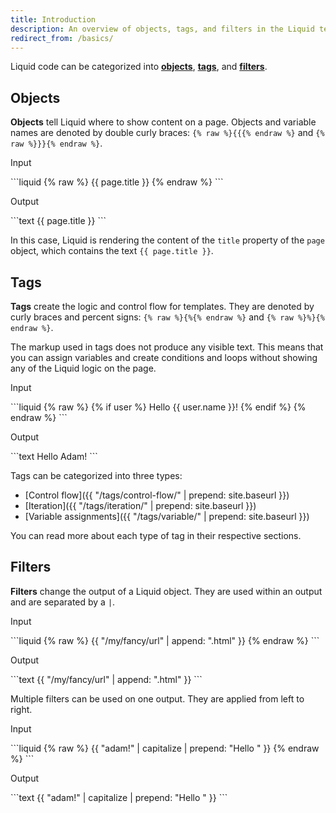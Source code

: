 ```yaml
---
title: Introduction
description: An overview of objects, tags, and filters in the Liquid template language.
redirect_from: /basics/
---
```


Liquid code can be categorized into [**objects**](#objects), [**tags**](#tags), and [**filters**](#filters).

## Objects

**Objects** tell Liquid where to show content on a page. Objects and variable names are denoted by double curly braces: `{% raw %}{{{% endraw %}` and `{% raw %}}}{% endraw %}`.

<p class="code-label">Input</p>
```liquid
{% raw %}
{{ page.title }}
{% endraw %}
```

<p class="code-label">Output</p>
```text
{{ page.title }}
```

In this case, Liquid is rendering the content of the `title` property of the `page` object, which contains the text `{{ page.title }}`.

## Tags

**Tags** create the logic and control flow for templates. They are denoted by curly braces and percent signs: `{% raw %}{%{% endraw %}` and `{% raw %}%}{% endraw %}`.

The markup used in tags does not produce any visible text. This means that you can assign variables and create conditions and loops without showing any of the Liquid logic on the page.

<p class="code-label">Input</p>
```liquid
{% raw %}
{% if user %}
  Hello {{ user.name }}!
{% endif %}
{% endraw %}
```

<p class="code-label">Output</p>
```text
  Hello Adam!
```

Tags can be categorized into three types:

- [Control flow]({{ "/tags/control-flow/" | prepend: site.baseurl }})
- [Iteration]({{ "/tags/iteration/" | prepend: site.baseurl }})
- [Variable assignments]({{ "/tags/variable/" | prepend: site.baseurl }})

You can read more about each type of tag in their respective sections.

## Filters

**Filters** change the output of a Liquid object. They are used within an output and are separated by a `|`.

<p class="code-label">Input</p>
```liquid
{% raw %}
{{ "/my/fancy/url" | append: ".html" }}
{% endraw %}
```

<p class="code-label">Output</p>
```text
{{ "/my/fancy/url" | append: ".html" }}
```

Multiple filters can be used on one output. They are applied from left to right.

<p class="code-label">Input</p>
```liquid
{% raw %}
{{ "adam!" | capitalize | prepend: "Hello " }}
{% endraw %}
```

<p class="code-label">Output</p>
```text
{{ "adam!" | capitalize | prepend: "Hello " }}
```
